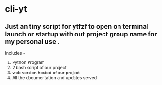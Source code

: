# cli-yt

## Just an tiny script for ytfzf to open on terminal launch or  startup with out project group name for my personal use .


Includes -
1) Python Program 
2) 2 bash script of our project 
3) web version hosted of our project
4) All the documentation and updates served 
